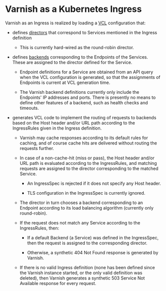 # Varnish as a Kubernetes Ingress

Varnish as an Ingress is realized by loading a
[VCL](https://varnish-cache.org/docs/trunk/reference/vcl.html) configuration
that:

* defines
  [directors](https://varnish-cache.org/docs/trunk/users-guide/vcl-backends.html#directors)
  that correspond to Services mentioned in the Ingress definition

  * This is currently hard-wired as the round-robin director.

* defines
  [backends](https://varnish-cache.org/docs/trunk/users-guide/vcl-backends.html)
  corresponding to the Endpoints of the Services. These are assigned to the
  director defined for the Service.

  * Endpoint definitions for a Service are obtained from an API query
    when the VCL configuration is generated, so that the assignments
    of Endpoints is current at VCL generation time.

  * The Varnish backend definitions currently only include the Endpoints'
    IP addresses and ports. There is presently no means to define other
    features of a backend, such as health checks and timeouts.

* generates VCL code to implement the routing of requests to backends
  based on the Host header and/or URL path according to the IngressRules
  given in the Ingress definition.

  * Varnish may cache responses according to its default rules for
    caching, and of course cache hits are delivered without routing the
    requests further.

  * In case of a non-cache-hit (miss or pass), the Host header and/or
    URL path is evaluated according to the IngressRules, and matching
    requests are assigned to the director corresponding to the matched
    Service.

      * An IngressSpec is rejected if it does not specify any Host header.

      * TLS configuration in the IngressSpec is currently ignored.

  * The director in turn chooses a backend corresponding to an Endpoint
    according to its load balancing algorithm (currently only round-robin).

  * If the request does not match any Service according to the
    IngressRules, then:

      * If a default Backend (a Service) was defined in the IngressSpec,
        then the request is assigned to the corresponding director.

      * Otherwise, a synthetic 404 Not Found response is generated by
        Varnish.

  * If there is no valid Ingress definition (none has been defined
    since the Varnish instance started, or the only valid definition
    was deleted), then Varnish generates a synthetic 503 Service Not
    Available response for every request.
